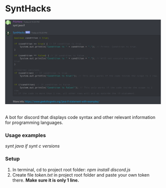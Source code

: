 # SyntHacks
<p align="center">
	<img src="readme.png"></p><br />
A bot for discord that displays code syntax and other relevant information for programming languages.

### Usage examples
*synt java if*
*synt c versions*

### Setup
  1. In terminal, cd to project root folder: *npm install discord.js*<br />
  2. Create file *token.txt* in project root folder and paste your own token there. <b>Make sure it is only 1 line.</b>
